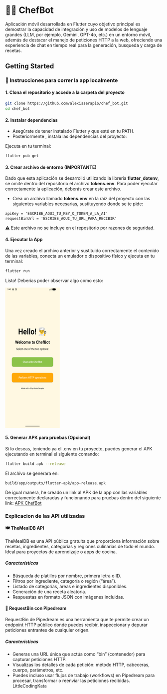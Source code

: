 # 👨‍🍳 ChefBot

Aplicación móvil desarrollada en Flutter cuyo objetivo principal es demostrar la capacidad de integración y uso de modelos de lenguaje grandes (LLM, por ejemplo, Gemini, GPT-4o, etc.) en un entorno móvil, además de destacar el manejo de peticiones HTTP a la web, ofreciendo una experiencia de chat en tiempo real para la generación, busqueda y carga de recetas.

## Getting Started

### 🚀 Instrucciones para correr la app localmente

#### 1. Clona el repositorio y accede a la carpeta del proyecto
```bash
git clone https://github.com/alexisserapio/chef_bot.git
cd chef_bot
```

#### 2. Instalar dependencias
- Asegúrate de tener instalado Flutter y que esté en tu PATH.
- Posteriormente , instala las dependencias del proyecto:

Ejecuta en tu terminal:
```bash
flutter pub get
```
#### 3. Crear archivo de entorno (IMPORTANTE)
Dado que esta aplicación se desarrolló utilizando la libreria **flutter_dotenv**, se omite dentro del repositorio el archivo **tokens.env**. Para poder ejecutar correctamente la aplicación, deberás crear este archivo.
- Crea un archivo llamado **tokens.env** en la raíz del proyecto con las siguientes variables necesarias, sustituyendo donde se te pide:
```tokens.env
apiKey = 'ESCRIBE_AQUI_TU_KEY_O_TOKEN_A_LA_AI'
requestBinUrl = 'ESCRIBE_AQUI_TU_URL_PARA_RECIBIR'
```
⚠️ Este archivo no se incluye en el repositorio por razones de seguridad.

#### 4. Ejecutar la App
Una vez creado el archivo anterior y sustituido correctamente el contenido de las variables, conecta un emulador o dispositivo físico y ejecuta en tu terminal:
```bash
flutter run
```
Listo! Deberias poder observar algo como esto:

<img src="https://github.com/alexisserapio/chef_bot_resources/blob/main/rsc/1.png" width="175" height="450">

#### 5. Generar APK para pruebas (Opcional)
Si lo deseas, teniendo ya el .env en tu proyecto, puedes generar el APK ejecutando en terminal el siguiente comando:
```bash
flutter build apk --release
```
El archivo se generara en:
```Documents
build/app/outputs/flutter-apk/app-release.apk
```
De igual manera, he creado un link al APK de la app con las variables correctamente declaradas y funcionando para pruebas dentro del siguiente link: [APK ChefBot](https://drive.google.com/file/d/1Z8wAzBMm-o-htt64gH_6Tw-4Te_Zk6Fb/view?usp=sharing)

### Explicacion de las API utilizadas

#### 🍽️ TheMealDB API

TheMealDB es una API pública gratuita que proporciona información sobre recetas, ingredientes, categorías y regiones culinarias de todo el mundo. Ideal para proyectos de aprendizaje o apps de cocina.

##### Características

- Búsqueda de platillos por nombre, primera letra o ID.
- Filtros por ingrediente, categoría o región (“área”).
- Listado de categorías, áreas e ingredientes disponibles.
- Generación de una receta aleatoria.
- Respuestas en formato JSON con imágenes incluidas.

#### 🧪 RequestBin con Pipedream

RequestBin de Pipedream es una herramienta que te permite crear un endpoint HTTP público donde puedes recibir, inspeccionar y depurar peticiones entrantes de cualquier origen. 


##### Caracteristicas

- Generas una URL única que actúa como “bin” (contenedor) para capturar peticiones HTTP. 
- Visualizas los detalles de cada petición: método HTTP, cabeceras, cuerpo, parámetros, etc. 
- Puedes incluso usar flujos de trabajo (workflows) en Pipedream para procesar, transformar o reenviar las peticiones recibidas. 
LittleCodingKata
